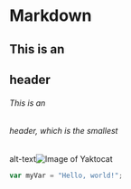 # Markdown
## This is an <h2> header
###### This is an <h6> header, which is the smallest
alt-text![Image of Yaktocat](https://octodex.github.com/images/yaktocat.png)
``` javascript
var myVar = "Hello, world!";
```
